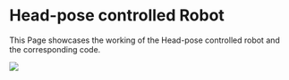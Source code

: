 # Head-pose controlled Robot
This Page showcases the working of the Head-pose controlled robot and the corresponding code.

<img src="https://github.com/tarunmadhira/Head-pose__controlled_Robot/blob/master/IMG_20191006_181805.jpg"/>
